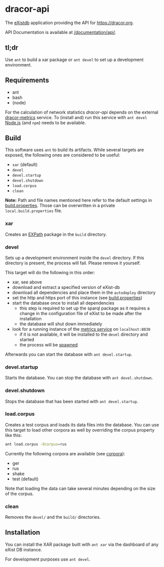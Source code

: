 # dracor-api

The [eXistdb](http://exist-db.org/) application providing the API for
https://dracor.org.

API Documentation is available at [/documentation/api/](https://dracor.org/documentation/api/).

## tl;dr

Use `ant` to build a xar package or `ant devel` to set up a development
environment.

## Requirements

- ant
- bash
- (node)

For the calculation of network statistics *dracor-api* depends on the external
[dracor-metrics](https://github.com/dracor-org/dracor-metrics) service. To
(install and) run this service with `ant devel` [Node.js](https://nodejs.org)
(and `npm`) needs to be available.

## Build

This software uses `ant` to build its artifacts. While several targets are
exposed, the following ones are considered to be useful:

- `xar` (default)
- `devel`
- `devel.startup`
- `devel.shutdown`
- `load.corpus`
- `clean`

**Note:** Path and file names mentioned here refer to the default settings in
[build.properties](build.properties). Those can be overwritten in a private
`local.build.properties` file.

### xar

Creates an [EXPath](http://expath.org/spec/pkg) package in the `build`
directory.

### devel

Sets up a development environment inside the `devel` directory. If this
directory is present, the process will fail. Please remove it yourself.

This target will do the following in this order:

- xar, see above
- download and extract a specified version of eXist-db
- download all dependencies and place them in the `autodeploy` directory
- set the http and https port of this instance (see
  [build.properties](build.properties))
- start the database once to install all dependencies
  - this step is required to set up the sparql package as it requires a change
    in the configuration file of eXist to be made after the installation
  - the database will shut down immediately
- look for a running instance of the
  [metrics service](https://github.com/dracor-org/dracor-metrics) on
  `localhost:8030`
  - if it is not available, it will be installed to the `devel` directory
    and started
  - the process will be [spawned](https://ant.apache.org/manual/Tasks/exec.html)

Afterwards you can start the database with `ant devel.startup`.

### devel.startup

Starts the database. You can stop the database with `ant devel.shutdown`.

### devel.shutdown

Stops the database that has been started with `ant devel.startup`.

### load.corpus

Creates a test corpus and loads its data files into the database. You can use
this target to load other corpora as well by overriding the corpus property
like this:

```bash
ant load.corpus -Dcorpus=rus
```

Currently the following corpora are available (see [corpora](corpora)):

- ger
- rus
- shake
- test (default)

Note that loading the data can take several minutes depending on the size of the
corpus.

### clean

Removes the `devel/` and the `build/` directories.

## Installation

You can install the XAR package built with `ant xar` via the dashboard of any
eXist DB instance.

For development purposes use `ant devel`.
